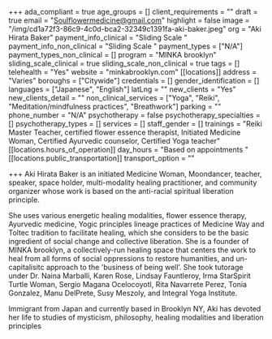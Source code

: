 +++
ada_compliant = true
age_groups = []
client_requirements = ""
draft = true
email = "Soulflowermedicine@gmail.com"
highlight = false
image = "/img/cd1a72f3-86c9-4c0d-bca2-32349c1391fa-aki-baker.jpeg"
org = "Aki Hirata Baker"
payment_info_clinical = "Sliding Scale "
payment_info_non_clinical = "Sliding Scale "
payment_types = ["N/A"]
payment_types_non_clinical = []
program = "MINKA brooklyn"
sliding_scale_clinical = true
sliding_scale_non_clinical = true
tags = []
telehealth = "Yes"
website = "minkabrooklyn.com"
[[locations]]
address = "Varies"
boroughs = ["Citywide"]
credentials = []
gender_identification = []
languages = ["Japanese", "English"]
latLng = ""
new_clients = "Yes"
new_clients_detail = ""
non_clinical_services = ["Yoga", "Reiki", "Meditation/mindfulness practices", "Breathwork"]
parking = ""
phone_number = "N/A"
psychotherapy = false
psychotherapy_specialties = []
psychotherapy_types = []
services = []
staff_gender = []
trainings = "Reiki Master Teacher, certified flower essence therapist, Initiated Medicine Woman, Certified Ayurvedic counselor, Certified Yoga teacher"
[[locations.hours_of_operation]]
day_hours = "Based on appointments "
[[locations.public_transportation]]
transport_option = ""

+++
Aki Hirata Baker is an initiated Medicine Woman, Moondancer, teacher, speaker, space holder, multi-modality healing practitioner, and community organizer whose work is based on the anti-racial spiritual liberation principle. 

She uses various energetic healing modalities, flower essence therapy, Ayurvedic medicine, Yogic principles lineage practices of Medicine Way and Toltec tradition to facilitate healing, which she considers to be the basic ingredient of social change and collective liberation. She is a founder of MINKA brooklyn, a collectively-run healing space that centers the work to heal from all forms of social oppressions to restore humanities, and un-capitalisitc approach to the 'business of being well’. She took tutorage under Dr. Naina Marballi, Karen Rose, Lindsay Fauntleroy, Irma StarSpirit Turtle Woman, Sergio Magana Ocelocoyotl, Rita Navarrete Perez, Tonia Gonzalez, Manu DelPrete, Susy Meszoly, and Integral Yoga Institute. 

Immigrant from Japan and currently based in Brooklyn NY, Aki has devoted her life to studies of mysticism, philosophy, healing modalities and liberation principles